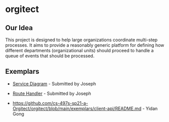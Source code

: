# orgitect

## Our Idea

This project is designed to help large organizations coordinate multi-step processes. It aims to provide a reasonably generic platform for defining how different departments (organizational units) should proceed to handle a queue of events that should be processed.

## Exemplars

* [Service Diagram](exemplars/service-diagram/README.md) - Submitted by Joseph

* [Route Handler](exemplars/axios-async-route-handlers/README.md) - Submitted by Joseph

* https://github.com/cs-497s-sp21-a-Orgitect/orgitect/blob/main/exemplars/client-api/README.md - Yidan Gong
